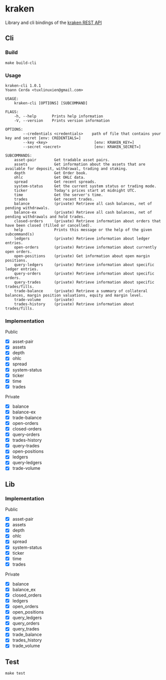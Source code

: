 # kraken

Library and cli bindings of the [kraken REST API](https://docs.kraken.com/rest/)

## Cli

### Build

    make build-cli

### Usage

    kraken-cli 1.0.1
    Yoann Cerda <tuxlinuxien@gmail.com>

    USAGE:
        kraken-cli [OPTIONS] [SUBCOMMAND]

    FLAGS:
        -h, --help       Prints help information
        -V, --version    Prints version information

    OPTIONS:
            --credentials <credentials>    path of file that contains your key and secret [env: CREDENTIALS=]
            --key <key>                     [env: KRAKEN_KEY=]
            --secret <secret>               [env: KRAKEN_SECRET=]

    SUBCOMMANDS:
        asset-pair        Get tradable asset pairs.
        assets            Get information about the assets that are available for deposit, withdrawal, trading and staking.
        depth             Get Order book.
        ohlc              Get OHLC data.
        spread            Get recent spreads.
        system-status     Get the current system status or trading mode.
        ticker            Today's prices start at midnight UTC.
        time              Get the server's time.
        trades            Get recent trades.
        balance           (private) Retrieve all cash balances, net of pending withdrawals.
        balance-ex        (private) Retrieve all cash balances, net of pending withdrawals and hold trades.
        closed-orders     (private) Retrieve information about orders that have been closed (filled or cancelled).
        help              Prints this message or the help of the given subcommand(s)
        ledgers           (private) Retrieve information about ledger entries.
        open-orders       (private) Retrieve information about currently open orders.
        open-positions    (private) Get information about open margin positions.
        query-ledgers     (private) Retrieve information about specific ledger entries.
        query-orders      (private) Retrieve information about specific orders.
        query-trades      (private) Retrieve information about specific trades/fills.
        trade-balance     (private) Retrieve a summary of collateral balances, margin position valuations, equity and margin level.
        trade-volume      (private)
        trades-history    (private) Retrieve information about trades/fills.

### Implementation

Public

-   [x] asset-pair
-   [x] assets
-   [x] depth
-   [x] ohlc
-   [x] spread
-   [x] system-status
-   [x] ticker
-   [x] time
-   [x] trades

Private

-   [x] balance
-   [x] balance-ex
-   [x] trade-balance
-   [x] open-orders
-   [x] closed-orders
-   [x] query-orders
-   [x] trades-history
-   [x] query-trades
-   [x] open-positions
-   [x] ledgers
-   [x] query-ledgers
-   [x] trade-volume

## Lib

### Implementation

Public

-   [x] asset-pair
-   [x] assets
-   [x] depth
-   [x] ohlc
-   [x] spread
-   [x] system-status
-   [x] ticker
-   [x] time
-   [x] trades

Private

-   [x] balance
-   [x] balance_ex
-   [x] closed_orders
-   [x] ledgers
-   [x] open_orders
-   [x] open_positions
-   [x] query_ledgers
-   [x] query_orders
-   [x] query_trades
-   [x] trade_balance
-   [x] trades_history
-   [x] trade_volume

## Test

    make test
